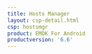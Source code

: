 ```yaml
---
title: Hosts Manager
layout: csp-detail.html
csp: hostsmgr
product: EMDK For Android
productversion: '6.6'
---
```











